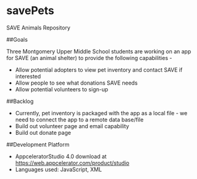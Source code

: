 # savePets
SAVE Animals Repository

##Goals

Three Montgomery Upper Middle School students are working on an app for SAVE (an animal shelter) to provide the following capabilities -
* Allow potential adopters to view pet inventory and contact SAVE if interested
* Allow people to see what donations SAVE needs
* Allow potential volunteers to sign-up

##Backlog

* Currently, pet inventory is packaged with the app as a local file - we need to connect the app to a remote data base/file
* Build out volunteer page and email capability
* Build out donate page

##Development Platform

* AppceleratorStudio 4.0 download at https://web.appcelerator.com/product/studio
* Languages used: JavaScript, XML
